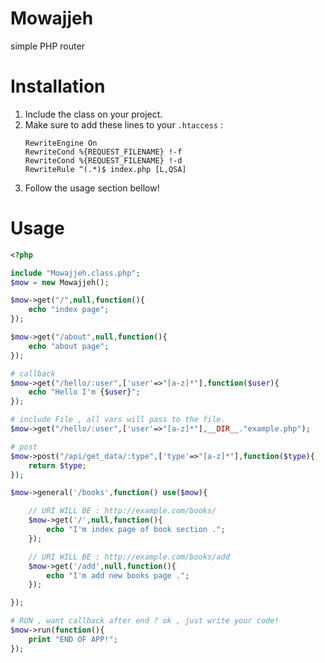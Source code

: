 # Mowajjeh
simple PHP router

# Installation

1. Include the class on your project.
2. Make sure to add these lines to your `.htaccess` :
	```htaccess
	RewriteEngine On
	RewriteCond %{REQUEST_FILENAME} !-f
	RewriteCond %{REQUEST_FILENAME} !-d
	RewriteRule ^(.*)$ index.php [L,QSA]
	```
3. Follow the usage section bellow!


# Usage

```php
<?php

include "Mowajjeh.class.php";
$mow = new Mowajjeh();

$mow->get("/",null,function(){
	echo "index page";
});

$mow->get("/about",null,function(){
	echo "about page";
});

# callback
$mow->get("/hello/:user",['user'=>"[a-z]*"],function($user){
	echo "Hello I'm {$user}";
});

# include File , all vars will pass to the file.
$mow->get("/hello/:user",['user'=>"[a-z]*"],__DIR__."example.php");

# post
$mow->post("/api/get_data/:type",['type'=>"[a-z]*"],function($type){
	return $type;
});

$mow->general('/books',function() use($mow){

	// URI WILL BE : http://example.com/books/
	$mow->get('/',null,function(){
		echo "I'm index page of book section .";
	});

	// URI WILL BE : http://example.com/books/add
	$mow->get('/add',null,function(){
		echo "I'm add new books page .";
	});

});

# RUN , want callback after end ? ok , just write your code!
$mow->run(function(){
	print "END OF APP!";
});
```
